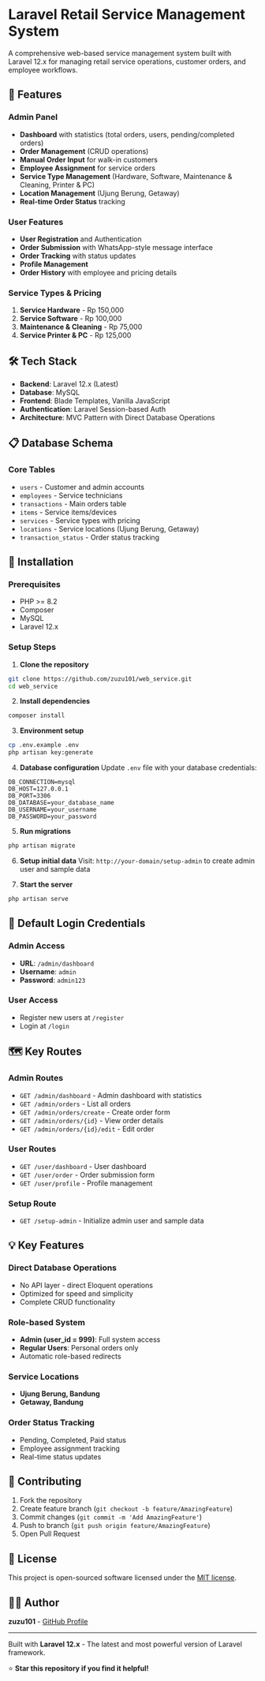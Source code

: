 # Laravel Retail Service Management System

A comprehensive web-based service management system built with Laravel 12.x for managing retail service operations, customer orders, and employee workflows.

## 🚀 Features

### Admin Panel
- **Dashboard** with statistics (total orders, users, pending/completed orders)
- **Order Management** (CRUD operations)
- **Manual Order Input** for walk-in customers
- **Employee Assignment** for service orders
- **Service Type Management** (Hardware, Software, Maintenance & Cleaning, Printer & PC)
- **Location Management** (Ujung Berung, Getaway)
- **Real-time Order Status** tracking

### User Features
- **User Registration** and Authentication
- **Order Submission** with WhatsApp-style message interface
- **Order Tracking** with status updates
- **Profile Management**
- **Order History** with employee and pricing details

### Service Types & Pricing
1. **Service Hardware** - Rp 150,000
2. **Service Software** - Rp 100,000  
3. **Maintenance & Cleaning** - Rp 75,000
4. **Service Printer & PC** - Rp 125,000

## 🛠 Tech Stack

- **Backend**: Laravel 12.x (Latest)
- **Database**: MySQL
- **Frontend**: Blade Templates, Vanilla JavaScript
- **Authentication**: Laravel Session-based Auth
- **Architecture**: MVC Pattern with Direct Database Operations

## 📋 Database Schema

### Core Tables
- `users` - Customer and admin accounts
- `employees` - Service technicians
- `transactions` - Main orders table
- `items` - Service items/devices
- `services` - Service types with pricing
- `locations` - Service locations (Ujung Berung, Getaway)
- `transaction_status` - Order status tracking

## 🚀 Installation

### Prerequisites
- PHP >= 8.2
- Composer
- MySQL
- Laravel 12.x

### Setup Steps

1. **Clone the repository**
```bash
git clone https://github.com/zuzu101/web_service.git
cd web_service
```

2. **Install dependencies**
```bash
composer install
```

3. **Environment setup**
```bash
cp .env.example .env
php artisan key:generate
```

4. **Database configuration**
Update `.env` file with your database credentials:
```
DB_CONNECTION=mysql
DB_HOST=127.0.0.1
DB_PORT=3306
DB_DATABASE=your_database_name
DB_USERNAME=your_username
DB_PASSWORD=your_password
```

5. **Run migrations**
```bash
php artisan migrate
```

6. **Setup initial data**
Visit: `http://your-domain/setup-admin` to create admin user and sample data

7. **Start the server**
```bash
php artisan serve
```

## 👤 Default Login Credentials

### Admin Access
- **URL**: `/admin/dashboard`
- **Username**: `admin`
- **Password**: `admin123`

### User Access
- Register new users at `/register`
- Login at `/login`

## 🗺 Key Routes

### Admin Routes
- `GET /admin/dashboard` - Admin dashboard with statistics
- `GET /admin/orders` - List all orders
- `GET /admin/orders/create` - Create order form
- `GET /admin/orders/{id}` - View order details
- `GET /admin/orders/{id}/edit` - Edit order

### User Routes  
- `GET /user/dashboard` - User dashboard
- `GET /user/order` - Order submission form
- `GET /user/profile` - Profile management

### Setup Route
- `GET /setup-admin` - Initialize admin user and sample data

## 💡 Key Features

### Direct Database Operations
- No API layer - direct Eloquent operations
- Optimized for speed and simplicity
- Complete CRUD functionality

### Role-based System
- **Admin (user_id = 999)**: Full system access
- **Regular Users**: Personal orders only
- Automatic role-based redirects

### Service Locations
- **Ujung Berung, Bandung**
- **Getaway, Bandung**

### Order Status Tracking
- Pending, Completed, Paid status
- Employee assignment tracking
- Real-time status updates

## 🤝 Contributing

1. Fork the repository
2. Create feature branch (`git checkout -b feature/AmazingFeature`)
3. Commit changes (`git commit -m 'Add AmazingFeature'`)
4. Push to branch (`git push origin feature/AmazingFeature`)
5. Open Pull Request

## 📝 License

This project is open-sourced software licensed under the [MIT license](https://opensource.org/licenses/MIT).

## 👨‍💻 Author

**zuzu101** - [GitHub Profile](https://github.com/zuzu101)

---

Built with **Laravel 12.x** - The latest and most powerful version of Laravel framework.

⭐ **Star this repository if you find it helpful!**
